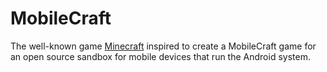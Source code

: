 # MobileCraft

The well-known game [Minecraft](https://minecraft.net/) inspired to create a MobileCraft game for an open source sandbox for mobile devices that run the Android system.
